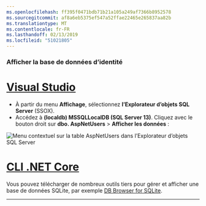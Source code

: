 ```yaml
---
ms.openlocfilehash: ff395f0471bdb71b21a105a249af7366b8952578
ms.sourcegitcommit: af8a6eb5375ef547a52ffae22465e265837aa82b
ms.translationtype: MT
ms.contentlocale: fr-FR
ms.lasthandoff: 02/13/2019
ms.locfileid: "51021805"
---
```

### <a name="view-the-identity-database"></a>Afficher la base de données d’identité

# <a name="visual-studiotabvisual-studio"></a>[Visual Studio](#tab/visual-studio) 

* À partir du menu **Affichage**, sélectionnez **l’Explorateur d’objets SQL Server** (SSOX).
* Accédez à **(localdb) MSSQLLocalDB (SQL Server 13)**. Cliquez avec le bouton droit sur **dbo. AspNetUsers** > **Afficher les données** :

![Menu contextuel sur la table AspNetUsers dans l’Explorateur d’objets SQL Server](~/security/authentication/accconfirm/_static/ssox.png)

# <a name="net-core-clitabnetcore-cli"></a>[CLI .NET Core](#tab/netcore-cli)

Vous pouvez télécharger de nombreux outils tiers pour gérer et afficher une base de données SQLite, par exemple [DB Browser for SQLite](http://sqlitebrowser.org/).

------
